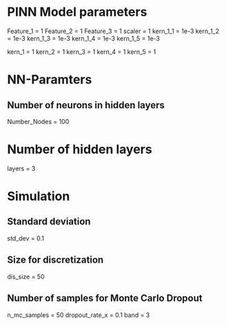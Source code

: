 # PINN Model parameters

Feature_1 = 1
Feature_2 = 1
Feature_3 = 1
scaler = 1
kern_1_1 = 1e-3
kern_1_2 = 1e-3
kern_1_3 = 1e-3
kern_1_4 = 1e-3
kern_1_5 = 1e-3

kern_1 = 1
kern_2 = 1
kern_3 = 1
kern_4 = 1
kern_5 = 1

# NN-Paramters
## Number of neurons in hidden layers
Number_Nodes = 100   
# Number of hidden layers
layers = 3            

# Simulation
## Standard deviation
std_dev = 0.1      
## Size for discretization
dis_size = 50

## Number of samples for Monte Carlo Dropout
n_mc_samples = 50 
dropout_rate_x = 0.1
band = 3
